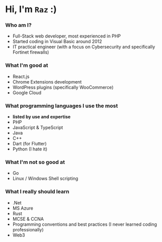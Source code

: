 # Hi, I'm `Raz` :)

### Who am I?

- Full-Stack web developer, most experienced in PHP
- Started coding in Visual Basic around 2012 
- IT practical engineer (with a focus on Cybersecurity and specifically Fortinet firewalls)

### What I'm good at
- React.js
- Chrome Extensions development
- WordPress plugins (specifically WooCommerce)
- Google Cloud

### What programming languages I use the most
- **listed by use and expertise**
- PHP
- JavaScript & TypeScript
- Java
- C++
- Dart (for Flutter)
- Python (I hate it)

### What I'm not so good at
- Go
- Linux / Windows Shell scripting

### What I really should learn
- .Net
- MS Azure
- Rust
- MCSE & CCNA
- Programming conventions and best practices (I never learned coding professionally)
- Web3
